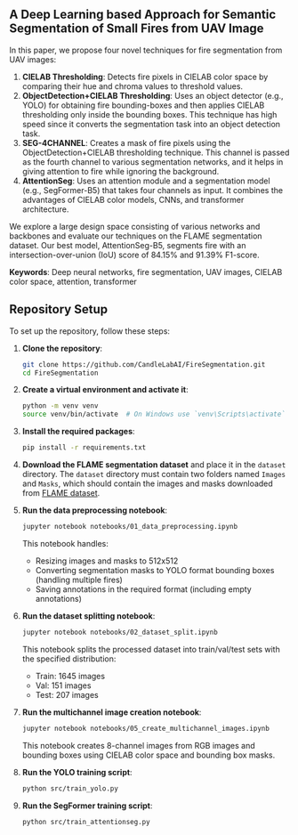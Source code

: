 ## A Deep Learning based Approach for Semantic Segmentation of Small Fires from UAV Image

In this paper, we propose four novel techniques for fire segmentation from UAV images:
1. **CIELAB Thresholding**: Detects fire pixels in CIELAB color space by comparing their hue and chroma values to threshold values.
2. **ObjectDetection+CIELAB Thresholding**: Uses an object detector (e.g., YOLO) for obtaining fire bounding-boxes and then applies CIELAB thresholding only inside the bounding boxes. This technique has high speed since it converts the segmentation task into an object detection task.
3. **SEG-4CHANNEL**: Creates a mask of fire pixels using the ObjectDetection+CIELAB thresholding technique. This channel is passed as the fourth channel to various segmentation networks, and it helps in giving attention to fire while ignoring the background.
4. **AttentionSeg**: Uses an attention module and a segmentation model (e.g., SegFormer-B5) that takes four channels as input. It combines the advantages of CIELAB color models, CNNs, and transformer architecture.

We explore a large design space consisting of various networks and backbones and evaluate our techniques on the FLAME segmentation dataset. Our best model, AttentionSeg-B5, segments fire with an intersection-over-union (IoU) score of 84.15% and 91.39% F1-score.

**Keywords**: Deep neural networks, fire segmentation, UAV images, CIELAB color space, attention, transformer

## Repository Setup

To set up the repository, follow these steps:

1. **Clone the repository**:
    ```sh
    git clone https://github.com/CandleLabAI/FireSegmentation.git
    cd FireSegmentation
    ```

2. **Create a virtual environment and activate it**:
    ```sh
    python -m venv venv
    source venv/bin/activate  # On Windows use `venv\Scripts\activate`
    ```

3. **Install the required packages**:
    ```sh
    pip install -r requirements.txt
    ```

4. **Download the FLAME segmentation dataset** and place it in the `dataset` directory. The `dataset` directory must contain two folders named `Images` and `Masks`, which should contain the images and masks downloaded from [FLAME dataset](https://ieee-dataport.org/open-access/flame-dataset-aerial-imagery-pile-burn-detection-using-drones-uavs).

5. **Run the data preprocessing notebook**:
    ```sh
    jupyter notebook notebooks/01_data_preprocessing.ipynb
    ```
    This notebook handles:
    - Resizing images and masks to 512x512
    - Converting segmentation masks to YOLO format bounding boxes (handling multiple fires)
    - Saving annotations in the required format (including empty annotations)

    
6. **Run the dataset splitting notebook**:
    ```sh
    jupyter notebook notebooks/02_dataset_split.ipynb
    ```
    This notebook splits the processed dataset into train/val/test sets with the specified distribution:
    - Train: 1645 images
    - Val: 151 images
    - Test: 207 images

7. **Run the multichannel image creation notebook**:
    ```sh
    jupyter notebook notebooks/05_create_multichannel_images.ipynb
    ```
    This notebook creates 8-channel images from RGB images and bounding boxes using CIELAB color space and bounding box masks.

8. **Run the YOLO training script**:
    ```sh
    python src/train_yolo.py
    ```
   
9. **Run the SegFormer training script**:
    ```sh
    python src/train_attentionseg.py
    ```
